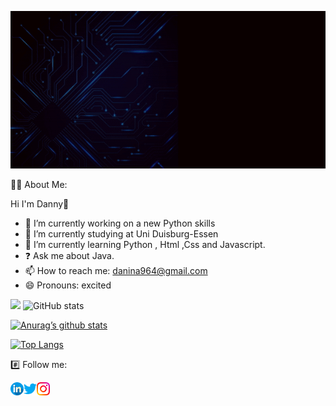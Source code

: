 ![](https://github.com/Danny1024-na/Danny1024-na/blob/main/My%20Gif.gif)

 
 👨‍💻 About Me:
 
Hi I'm Danny👋

- 🔭 I’m currently working on a new Python skills
- 🌱 I’m currently studying at Uni Duisburg-Essen
- 📖 I’m currently learning Python , Html ,Css and Javascript.
- ❓ Ask me about Java.
- 📫 How to reach me: danina964@gmail.com
- 😄 Pronouns: excited

![](https://visitor-badge.laobi.icu/badge?page_id=Danny1024-na.Danny1024-na)
![GitHub stats](https://github-readme-stats.vercel.app/api?username=Danny1024-na&show_icons=true&theme=tokyonight)


[![Anurag’s github stats](https://github-readme-stats.vercel.app/api?username=Danny1024-na)](https://github.com/Danny1024-na)

[![Top Langs](https://github-readme-stats.vercel.app/api/top-langs/?username=Danny1024-na)](https://github.com/Danny1024-na/github-readme-stats)

#️⃣ Follow me:

<a href="https://www.linkedin.com/in/danny-1024-na/"  target="blank">
  <img align="left" src="https://raw.githubusercontent.com/Danny1024-na/Danny1024-na/main/Photos/linkedin.png" alt=icon | LinkedIn width="21px"/>
  </a>
<a href="https://twitter.com/dannyna1024"  target="blank">
  <img align="left" src="https://raw.githubusercontent.com/Danny1024-na/Danny1024-na/main/Photos/twitter.png" alt=icon | LinkedIn width="21px"/>
  </a>
<a href="https://www.instagram.com/danny_nasra_1024/"  target="blank">
  <img align="left" src="https://raw.githubusercontent.com/Danny1024-na/Danny1024-na/main/Photos/instagram.png" alt=icon | LinkedIn width="21px"/>
  </a>
